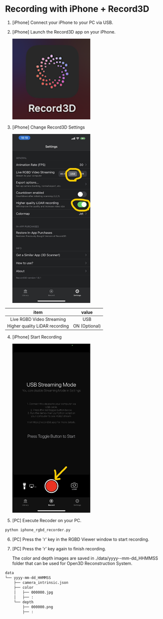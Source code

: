 Recording with iPhone + Record3D
=============

1. [iPhone] Connect your iPhone to your PC via USB.

2. [iPhone] Launch the Record3D app on your iPhone.

    <img src="images/Record3D_001.png" width="256">

3. [iPhone] Change Record3D Settings

    <img src="images/Record3D_002.png" width="256">

| item  |  value  |
| :-: | :-: |
| Live RGBD Video Streaming  | USB |
| Higher quality LiDAR recording  | ON (Optional) |


4. [iPhone] Start Recording

    <img src="images/Record3D_003.png" width="256">

5. [PC] Execute Recoder on your PC.

```bash
python iphone_rgbd_recorder.py
```

6. [PC] Press the 'r' key in the RGBD Viewer window to start recording.

7. [PC] Press the 'r' key again to finish recording.

    The color and depth images are saved in ./data/yyyy--mm-dd_HHMMSS folder that can be used for Open3D Reconstruction System.

```
data
└── yyyy-mm-dd_HHMMSS
    ├── camera_intrinsic.json
    ├── color
    │   ├── 000000.jpg
    │   ├── :
    └── depth
        ├── 000000.png
        ├── :
```
